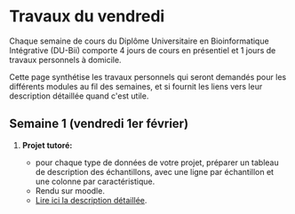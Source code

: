 # Travaux du vendredi

Chaque semaine de cours du Diplôme Universitaire en Bioinformatique Intégrative (DU-Bii) comporte 4 jours de cours en présentiel et 1 jours de travaux personnels à domicile. 

Cette page synthétise les travaux personnels qui seront demandés pour les différents modules au fil des semaines, et si fournit les liens vers leur description détaillée quand c'est utile. 


## Semaine 1 (vendredi 1er février)

1. **Projet tutoré:** 

    - pour chaque type de données de votre projet, préparer un tableau de description des échantillons, avec une ligne par échantillon et une colonne par caractéristique. 
    - Rendu sur moodle. 
    - [Lire ici la description détaillée](../projet-tutore/README.md).
